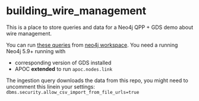 # building_wire_management

This is a place to store queries and data for a Neo4j QPP + GDS demo about wire management.

You can run [these queries](./building_queries.csv) from [neo4j workspace](https://workspace-preview.neo4j.io/).
You need a running Neo4j 5.9+ running with
- corresponding version of GDS installed
- APOC **extended** to run `apoc.nodes.link`

The ingestion query downloads the data from this repo, you might need to uncomment this linein your settings:
`dbms.security.allow_csv_import_from_file_urls=true`
